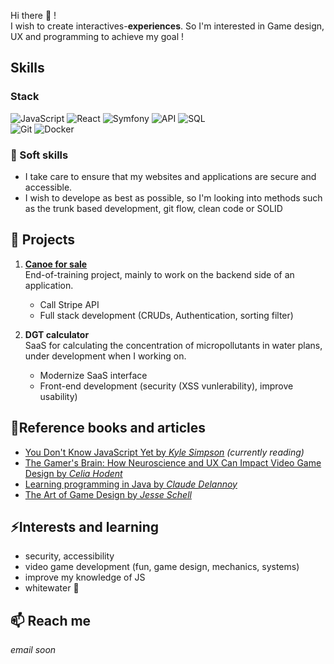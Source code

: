
Hi there :wave: !  
I wish to create interactives-**experiences**. So I'm interested in Game design, UX and programming to achieve my goal !

## Skills
<!--I'm a full stack web developper-->
### Stack
![JavaScript](https://img.shields.io/badge/JavaScript-F7DF1E?logo=javascript&logoColor=black)  ![React](https://img.shields.io/badge/React-20232A?logo=react&logoColor=61DAFB)  ![Symfony](https://img.shields.io/badge/Symfony-000000?logo=symfony&logoColor=white)  ![API](https://img.shields.io/badge/API-FF6F00?logo=fastapi&logoColor=white)  ![SQL](https://img.shields.io/badge/SQL-4479A1?logo=mysql&logoColor=white)  
![Git](https://img.shields.io/badge/Git-F05032?logo=git&logoColor=white)  ![Docker](https://img.shields.io/badge/Docker-2496ED?logo=docker&logoColor=white) 
<!--<div>
  
[![JavaScript](https://img.shields.io/badge/-F7DF1E?style=for-the-badge&logo=javascript&logoColor=000000)](https://developer.mozilla.org/en-US/docs/Web/JavaScript)
[![React](https://img.shields.io/badge/-61DAFB?style=for-the-badge&logo=react&logoColor=000000)](https://react.dev/)
[![Symfony](https://img.shields.io/badge/-000000?style=for-the-badge&logo=symfony&logoColor=white)](https://symfony.com/)
[![API](https://img.shields.io/badge/-FF6C37?style=for-the-badge&logo=postman&logoColor=white)](https://www.postman.com/what-is-an-api/)
[![SQL](https://img.shields.io/badge/-4479A1?style=for-the-badge&logo=mysql&logoColor=white)](https://www.mysql.com/)
<br>
[![Git](https://img.shields.io/badge/-F05032?style=for-the-badge&logo=git&logoColor=white)](https://git-scm.com/)
[![Docker](https://img.shields.io/badge/-2496ED?style=for-the-badge&logo=docker&logoColor=white)](https://www.docker.com/)

</div>-->
### 🌱 Soft skills
- I take care to ensure that my websites and applications are secure and accessible.
- I wish to develope as best as possible, so I'm looking into methods such as the trunk based development, git flow, clean code or SOLID

## 🔨 Projects
1. [**Canoe for sale**](https://github.com/Yvialga/canoe-for-sell)  
End-of-training project, mainly to work on the backend side of an application.
   - Call Stripe API
   - Full stack development (CRUDs, Authentication, sorting filter)

2. **DGT calculator**  
SaaS for calculating the concentration of micropollutants in water plans, under development when I working on.
   - Modernize SaaS interface
   - Front-end development (security (XSS vunlerability), improve usability)

## 📓Reference books and articles
- [You Don't Know JavaScript Yet by *Kyle Simpson*](https://github.com/getify/You-Dont-Know-JS/blob/2nd-ed/get-started/README.md) *(currently reading)*
- [The Gamer's Brain: How Neuroscience and UX Can Impact Video Game Design by *Celia Hodent*](https://celiahodent.com/resources/#check-out-my-books)
- [Learning programming in Java by *Claude Delannoy*](https://www.editions-eyrolles.com/livre/programmer-en-java-12)
- [The Art of Game Design by *Jesse Schell*](https://www.amazon.fr/Art-Game-Design-Lenses-Third/dp/1138632058)

## ⚡Interests and learning
- security, accessibility 
- video game development (fun, game design, mechanics, systems)
- improve my knowledge of JS
- whitewater 🌊

## 📫 Reach me
_email soon_
